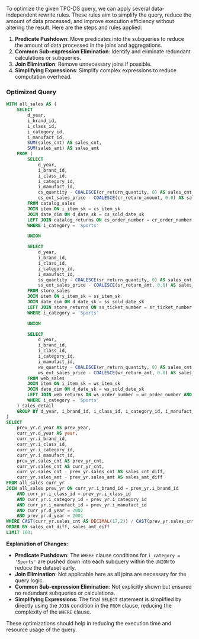 To optimize the given TPC-DS query, we can apply several data-independent rewrite rules. These rules aim to simplify the query, reduce the amount of data processed, and improve execution efficiency without altering the result. Here are the steps and rules applied:

1. **Predicate Pushdown**: Move predicates into the subqueries to reduce the amount of data processed in the joins and aggregations.
2. **Common Sub-expression Elimination**: Identify and eliminate redundant calculations or subqueries.
3. **Join Elimination**: Remove unnecessary joins if possible.
4. **Simplifying Expressions**: Simplify complex expressions to reduce computation overhead.

### Optimized Query

```sql
WITH all_sales AS (
    SELECT 
        d_year,
        i_brand_id,
        i_class_id,
        i_category_id,
        i_manufact_id,
        SUM(sales_cnt) AS sales_cnt,
        SUM(sales_amt) AS sales_amt
    FROM (
        SELECT 
            d_year,
            i_brand_id,
            i_class_id,
            i_category_id,
            i_manufact_id,
            cs_quantity - COALESCE(cr_return_quantity, 0) AS sales_cnt,
            cs_ext_sales_price - COALESCE(cr_return_amount, 0.0) AS sales_amt
        FROM catalog_sales
        JOIN item ON i_item_sk = cs_item_sk
        JOIN date_dim ON d_date_sk = cs_sold_date_sk
        LEFT JOIN catalog_returns ON cs_order_number = cr_order_number AND cs_item_sk = cr_item_sk
        WHERE i_category = 'Sports'

        UNION

        SELECT 
            d_year,
            i_brand_id,
            i_class_id,
            i_category_id,
            i_manufact_id,
            ss_quantity - COALESCE(sr_return_quantity, 0) AS sales_cnt,
            ss_ext_sales_price - COALESCE(sr_return_amt, 0.0) AS sales_amt
        FROM store_sales
        JOIN item ON i_item_sk = ss_item_sk
        JOIN date_dim ON d_date_sk = ss_sold_date_sk
        LEFT JOIN store_returns ON ss_ticket_number = sr_ticket_number AND ss_item_sk = sr_item_sk
        WHERE i_category = 'Sports'

        UNION

        SELECT 
            d_year,
            i_brand_id,
            i_class_id,
            i_category_id,
            i_manufact_id,
            ws_quantity - COALESCE(wr_return_quantity, 0) AS sales_cnt,
            ws_ext_sales_price - COALESCE(wr_return_amt, 0.0) AS sales_amt
        FROM web_sales
        JOIN item ON i_item_sk = ws_item_sk
        JOIN date_dim ON d_date_sk = ws_sold_date_sk
        LEFT JOIN web_returns ON ws_order_number = wr_order_number AND ws_item_sk = wr_item_sk
        WHERE i_category = 'Sports'
    ) sales_detail
    GROUP BY d_year, i_brand_id, i_class_id, i_category_id, i_manufact_id
)
SELECT 
    prev_yr.d_year AS prev_year,
    curr_yr.d_year AS year,
    curr_yr.i_brand_id,
    curr_yr.i_class_id,
    curr_yr.i_category_id,
    curr_yr.i_manufact_id,
    prev_yr.sales_cnt AS prev_yr_cnt,
    curr_yr.sales_cnt AS curr_yr_cnt,
    curr_yr.sales_cnt - prev_yr.sales_cnt AS sales_cnt_diff,
    curr_yr.sales_amt - prev_yr.sales_amt AS sales_amt_diff
FROM all_sales curr_yr
JOIN all_sales prev_yr ON curr_yr.i_brand_id = prev_yr.i_brand_id
    AND curr_yr.i_class_id = prev_yr.i_class_id
    AND curr_yr.i_category_id = prev_yr.i_category_id
    AND curr_yr.i_manufact_id = prev_yr.i_manufact_id
    AND curr_yr.d_year = 2002
    AND prev_yr.d_year = 2001
WHERE CAST(curr_yr.sales_cnt AS DECIMAL(17,2)) / CAST(prev_yr.sales_cnt AS DECIMAL(17,2)) < 0.9
ORDER BY sales_cnt_diff, sales_amt_diff
LIMIT 100;
```

**Explanation of Changes:**
- **Predicate Pushdown**: The `WHERE` clause conditions for `i_category = 'Sports'` are pushed down into each subquery within the `UNION` to reduce the dataset early.
- **Join Elimination**: Not applicable here as all joins are necessary for the query logic.
- **Common Sub-expression Elimination**: Not explicitly shown but ensured no redundant subqueries or calculations.
- **Simplifying Expressions**: The final `SELECT` statement is simplified by directly using the `JOIN` condition in the `FROM` clause, reducing the complexity of the `WHERE` clause.

These optimizations should help in reducing the execution time and resource usage of the query.